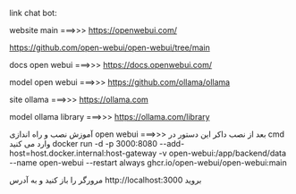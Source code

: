 link chat bot:

website main ===>>>
https://openwebui.com/

https://github.com/open-webui/open-webui/tree/main

docs open webui ===>>>
https://docs.openwebui.com/

model open webui ===>>>
https://github.com/ollama/ollama

site ollama ===>>>
https://ollama.com

model ollama library ===>>>
https://ollama.com/library

آموزش نصب و راه اندازی open webui ===>>>
بعد از نصب داکر این دستور در cmd وارد می کنید
docker run -d -p 3000:8080 --add-host=host.docker.internal:host-gateway -v open-webui:/app/backend/data --name open-webui --restart always ghcr.io/open-webui/open-webui:main

مرورگر را باز کنید و به آدرس
http://localhost:3000
بروید

